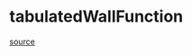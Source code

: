 # tabulatedWallFunction

[source](github.com/OpenFOAM-jp/OpenFOAM-utilities-tutorials-jp/blob/master/v1906/preProcessing/wallFunctionTable/tabulatedWallFunction/tabulatedWallFunction/tabulatedWallFunction.C/tabulatedWallFunction.C)



